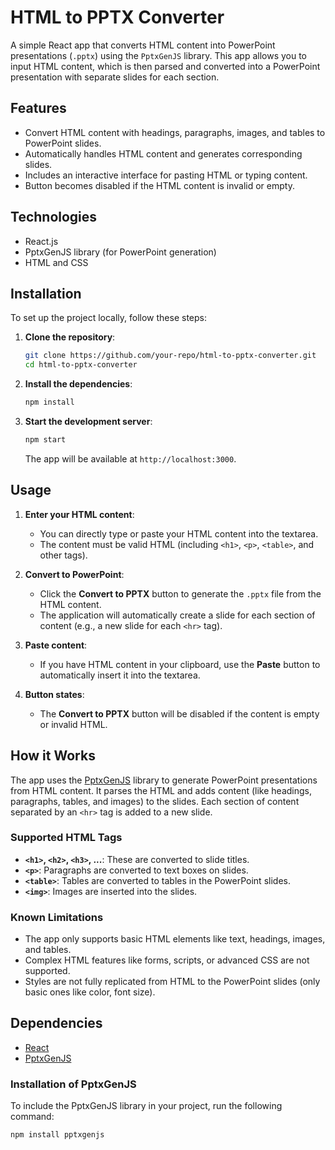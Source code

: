 # HTML to PPTX Converter

A simple React app that converts HTML content into PowerPoint presentations (`.pptx`) using the `PptxGenJS` library. This app allows you to input HTML content, which is then parsed and converted into a PowerPoint presentation with separate slides for each section.

## Features

- Convert HTML content with headings, paragraphs, images, and tables to PowerPoint slides.
- Automatically handles HTML content and generates corresponding slides.
- Includes an interactive interface for pasting HTML or typing content.
- Button becomes disabled if the HTML content is invalid or empty.

## Technologies

- React.js
- PptxGenJS library (for PowerPoint generation)
- HTML and CSS

## Installation

To set up the project locally, follow these steps:

1. **Clone the repository**:
    ```bash
    git clone https://github.com/your-repo/html-to-pptx-converter.git
    cd html-to-pptx-converter
    ```

2. **Install the dependencies**:
    ```bash
    npm install
    ```

3. **Start the development server**:
    ```bash
    npm start
    ```

    The app will be available at `http://localhost:3000`.

## Usage

1. **Enter your HTML content**:
    - You can directly type or paste your HTML content into the textarea.
    - The content must be valid HTML (including `<h1>`, `<p>`, `<table>`, and other tags).
  
2. **Convert to PowerPoint**:
    - Click the **Convert to PPTX** button to generate the `.pptx` file from the HTML content.
    - The application will automatically create a slide for each section of content (e.g., a new slide for each `<hr>` tag).

3. **Paste content**:
    - If you have HTML content in your clipboard, use the **Paste** button to automatically insert it into the textarea.

4. **Button states**:
    - The **Convert to PPTX** button will be disabled if the content is empty or invalid HTML.

## How it Works

The app uses the [PptxGenJS](https://gitbrent.github.io/PptxGenJS/docs/html-to-powerpoint/) library to generate PowerPoint presentations from HTML content. It parses the HTML and adds content (like headings, paragraphs, tables, and images) to the slides. Each section of content separated by an `<hr>` tag is added to a new slide.

### Supported HTML Tags

- **`<h1>`, `<h2>`, `<h3>`, ...**: These are converted to slide titles.
- **`<p>`**: Paragraphs are converted to text boxes on slides.
- **`<table>`**: Tables are converted to tables in the PowerPoint slides.
- **`<img>`**: Images are inserted into the slides.

### Known Limitations

- The app only supports basic HTML elements like text, headings, images, and tables.
- Complex HTML features like forms, scripts, or advanced CSS are not supported.
- Styles are not fully replicated from HTML to the PowerPoint slides (only basic ones like color, font size).

## Dependencies

- [React](https://reactjs.org/)
- [PptxGenJS](https://gitbrent.github.io/PptxGenJS/docs/html-to-powerpoint/)

### Installation of PptxGenJS

To include the PptxGenJS library in your project, run the following command:

```bash
npm install pptxgenjs
